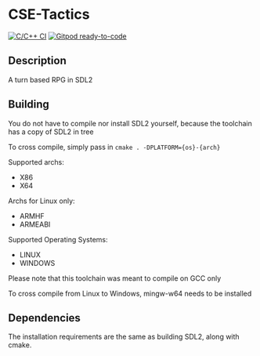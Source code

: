 # CSE-Tactics

[![C/C++ CI](https://github.com/Cerulean-Shot-Entertainment/CSE-Tactics/actions/workflows/cpp.yml/badge.svg)](https://github.com/Cerulean-Shot-Entertainment/CSE-Tactics/actions/workflows/cpp.yml)
[![Gitpod ready-to-code](https://img.shields.io/badge/Gitpod-ready--to--code-blue?logo=gitpod)](https://gitpod.io/#https://github.com/Cerulean-Shot-Entertainment/CSE-Tactics)

## Description

A turn based RPG in SDL2

## Building

You do not have to compile nor install SDL2 yourself, because the toolchain has a copy of SDL2 in tree

To cross compile, simply pass in `cmake . -DPLATFORM={os}-{arch}`

Supported archs:

- X86
- X64

Archs for Linux only:

- ARMHF
- ARMEABI

Supported Operating Systems:

- LINUX
- WINDOWS

Please note that this toolchain was meant to compile on GCC only

To cross compile from Linux to Windows, mingw-w64 needs to be installed

## Dependencies

The installation requirements are the same as building SDL2, along with cmake.
